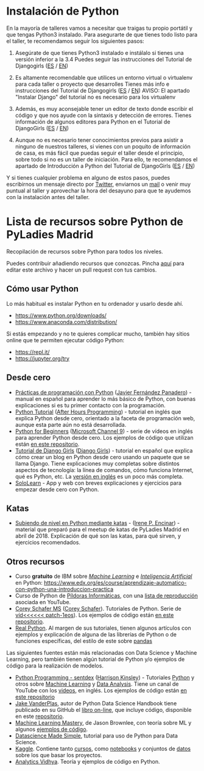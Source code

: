 # Instalación de Python

En la mayoría de talleres vamos a necesitar que traigas tu propio portátil y que tengas Python3 instalado. Para asegurarte de que tienes todo listo para el taller, te recomendamos seguir los siguientes pasos:

1. Asegúrate de que tienes Python3 instalado e instálalo si tienes una versión inferior a la 3.4
    Puedes seguir las instrucciones del Tutorial de Djangogirls ([ES](https://tutorial.djangogirls.org/es/python_installation/) / [EN](https://tutorial.djangogirls.org/en/python_installation/))

2. Es altamente recomendable que utilices un entorno virtual o virtualenv para cada taller o proyecto que desarrolles
    Tienes más info e instrucciones del Tutorial de Djangogirls ([ES](https://tutorial.djangogirls.org/es/django_installation/#entorno-virtual) / [EN](https://tutorial.djangogirls.org/en/django_installation/#virtual-environment))
    AVISO: El apartado "Instalar Django" del tutorial no es necesario para los virtualenv

3. Además, es muy aconsejable tener un editor de texto donde escribir el código y que nos ayude con la sintaxis y detección de errores. 
    Tienes información de algunos editores para Python en el Tutorial de DjangoGirls ([ES](https://tutorial.djangogirls.org/es/code_editor/) / [EN](https://tutorial.djangogirls.org/en/code_editor/))

4. Aunque no es necesario tener conocimientos previos para asistir a ninguno de nuestros talleres, si vienes con un poquito de información de casa, es más fácil que puedas seguir el taller desde el principio, sobre todo si no es un taller de iniciación. Para ello, te recomendamos el apartado de Introducción a Python del Tutorial de DjangoGirls ([ES](https://tutorial.djangogirls.org/es/python_introduction/) / [EN](https://tutorial.djangogirls.org/en/python_introduction/))

Y si tienes cualquier problema en alguno de estos pasos, puedes escribirnos un mensaje directo por [Twitter](https://twitter.com/PyLadiesMadrid), enviarnos un [mail](mailto:madrid@pyladies.com) o venir muy puntual al taller y aprovechar la hora del desayuno para que te ayudemos con la instalación antes del taller.


# Lista de recursos sobre Python de PyLadies Madrid
Recopilación de recursos sobre Python para todos los niveles.

Puedes contribuir añadiendo recursos que conozcas. Pincha [aquí](https://github.com/PyLadiesMadrid/recursos/edit/master/README.md) para editar este archivo y hacer un pull request con tus cambios.


## Cómo usar Python

Lo más habitual es instalar Python en tu ordenador y usarlo desde ahí.
- https://www.python.org/downloads/
- https://www.anaconda.com/distribution/

Si estás empezando y no te quieres complicar mucho, también hay sitios online que te permiten ejecutar código Python:
- https://repl.it/
- https://jupyter.org/try


## Desde cero

- [Prácticas de programación con Python](https://drive.google.com/file/d/148Zocb3X5OxGahn8gWxJ967_9MjHpgeP/view) ([Javier Fernández Panadero](https://twitter.com/javierfpanadero)) - manual en español para aprender lo más básico de Python, con buenas explicaciones si es tu primer contacto con la programación.
- [Python Tutorial](https://www.afterhoursprogramming.com/tutorial/python/python-overview/) ([After Hours Programming](https://www.afterhoursprogramming.com/about/)) - tutorial en inglés que explica Python desde cero, orientado a la faceta de programación web, aunque esta parte aún no está desarrollada.
- [Python for Beginners](https://channel9.msdn.com/Series/Intro-to-Python-Development) ([Microsoft Channel 9](https://channel9.msdn.com/About)) - serie de vídeos en inglés para aprender Python desde cero. Los ejemplos de código que utilizan están [en este repositorio](https://github.com/microsoft/c9-python-getting-started).
- [Tutorial de Django Girls](https://tutorial.djangogirls.org/es/) ([Django Girls](https://djangogirls.org/)) - tutorial en español que explica cómo crear un blog en Python desde cero usando un paquete que se llama Django. Tiene explicaciones muy completas sobre distintos aspectos de tecnología: la línea de comandos, cómo funciona Internet, qué es Python, etc. La [versión en inglés](https://tutorial.djangogirls.org/en/) es un poco más completa.
- [SoloLearn](https://www.sololearn.com) - App y web con breves explicaciones y ejercicios para empezar desde cero con Python. 

## Katas

- [Subiendo de nivel en Python mediante katas](https://github.com/IrenePEncinar/workshops/tree/master/katas_pyladies) - ([Irene P. Encinar](https://twitter.com/irenuchi)) - material que preparó para el meetup de katas de PyLadies Madrid en abril de 2018. Explicación de qué son las katas, para qué sirven, y ejercicios recomendados.

## Otros recursos

- Curso **gratuito** de IBM sobre *[Machine Learning](https://cleverdata.io/que-es-machine-learning-big-data/)* e *[Inteligencia Artificial](https://es.wikipedia.org/wiki/Inteligencia_artificial)* en Python: https://www.edx.org/es/course/aprendizaje-automatico-con-python-una-introduccion-practica
- Curso de Python de [Píldoras Informáticas](https://www.pildorasinformaticas.es/course/curso-python/curriculum/), con una [lista de reproducción](https://www.youtube.com/watch?v=G2FCfQj-9ig&list=PLU8oAlHdN5BlvPxziopYZRd55pdqFwkeS) asociada en YouTube. 
- [Corey Schafer MS](https://coreyms.com/category/development/python) ([Corey Schafer](https://twitter.com/CoreyMSchafer)).  Tutoriales de Python. Serie de [víd<<<<<< patch-1eos](https://www.youtube.com/user/schafer5/videos)). Los ejemplos de código están [en este repositorio](https://github.com/CoreyMSchafer).
- [Real Python](https://realpython.com/). Al margen de sus tutoriales, tienen algunos artículos con ejemplos y explicación de alguna de las librerías de Python o de funciones específicas, del estilo de este sobre [pandas](https://realpython.com/fast-flexible-pandas/)

Las siguientes fuentes están más relacionadas con Data Science y Machine Learning, pero también tienen algún tutorial de Python y/o ejemplos de código para la realización de modelos.
- [Python Programming - sentdex](https://pythonprogramming.net/) ([Harrison Kinsley](https://twitter.com/sentdex)) - Tutoriales [Python](https://pythonprogramming.net/python-fundamental-tutorials/) y otros sobre [Machine Learning](https://pythonprogramming.net/machine-learning-tutorials/) y [Data Analysis](https://pythonprogramming.net/data-analysis-tutorials/). Tiene un canal de YouTube con los [videos](https://www.youtube.com/user/sentdex), en inglés. Los ejemplos de código están [en este repositorio](https://github.com/Sentdex)
- [Jake VanderPlas](https://twitter.com/jakevdp), autor de Python Data Science Handbook tiene publicado en su GitHub el [libro on-line](https://jakevdp.github.io/PythonDataScienceHandbook/), que incluye código, disponible en este [repositorio](https://github.com/jakevdp).
- [Machine Learning Mastery](https://machinelearningmastery.com/start-here/), de Jason Brownlee, con teoría sobre ML y algunos [ejemplos de código](https://machinelearningmastery.com/category/algorithms-from-scratch/).
- [Datascience Made Simple](http://www.datasciencemadesimple.com/python-tutorial-for-data-science/), tutorial para uso de Python para Data Science.
- [Kaggle](https://www.kaggle.com/). Contiene tanto [cursos](https://www.kaggle.com/learn/overview), como [notebooks](https://www.kaggle.com/kernels) y conjuntos de [datos](https://www.kaggle.com/datasets) sobre los que basar los proyectos.
- [Analytics Vidhya](https://www.analyticsvidhya.com/blog/category/algorithm/). Teoría y ejemplos de código en Python.
